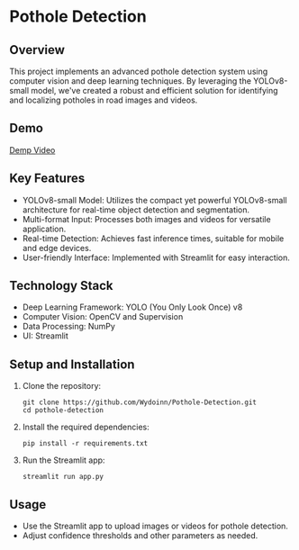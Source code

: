# Pothole Detection


## Overview

This project implements an advanced pothole detection system using computer vision and deep learning techniques. By leveraging the YOLOv8-small model, we've created a robust and efficient solution for identifying and localizing potholes in road images and videos.


## Demo

[Demp Video](https://github.com/user-attachments/assets/83ee4342-de83-43a4-9d01-b5713b117c8e)


## Key Features

- YOLOv8-small Model: Utilizes the compact yet powerful YOLOv8-small architecture for real-time object detection and segmentation.
- Multi-format Input: Processes both images and videos for versatile application.
- Real-time Detection: Achieves fast inference times, suitable for mobile and edge devices.
- User-friendly Interface: Implemented with Streamlit for easy interaction.


## Technology Stack

- Deep Learning Framework: YOLO (You Only Look Once) v8
- Computer Vision: OpenCV and Supervision
- Data Processing: NumPy
- UI: Streamlit


## Setup and Installation

1. Clone the repository:
   ```
   git clone https://github.com/Wydoinn/Pothole-Detection.git
   cd pothole-detection
   ```

2. Install the required dependencies:
   ```
   pip install -r requirements.txt
   ```

3. Run the Streamlit app:
   ```
   streamlit run app.py
   ```


## Usage

- Use the Streamlit app to upload images or videos for pothole detection.
- Adjust confidence thresholds and other parameters as needed.
